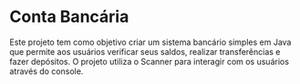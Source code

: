 # Conta Bancária
Este projeto tem como objetivo criar um sistema bancário simples em Java que permite aos usuários verificar seus saldos, realizar transferências e fazer depósitos. O projeto utiliza o Scanner para interagir com os usuários através do console.
